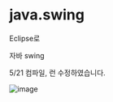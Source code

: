 # java.swing
Eclipse로 

자바 swing

5/21 컴파일, 런 수정하였습니다.

![image](https://user-images.githubusercontent.com/78298771/119079378-f535b180-ba32-11eb-87f2-2b6e2de25b56.png)

